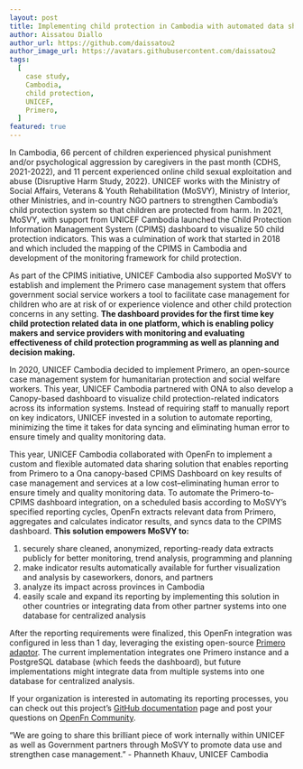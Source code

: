 ```yaml
---
layout: post
title: Implementing child protection in Cambodia with automated data sharing and reporting
author: Aissatou Diallo
author_url: https://github.com/daissatou2
author_image_url: https://avatars.githubusercontent.com/daissatou2
tags:
  [
    case study,
    Cambodia,
    child protection,
    UNICEF,
    Primero,
  ]
featured: true
---
```


In Cambodia, 66 percent of children experienced physical punishment and/or psychological aggression by caregivers in the past month (CDHS, 2021-2022), and 11 percent experienced online child sexual exploitation and abuse (Disruptive Harm Study, 2022). UNICEF works with the Ministry of Social Affairs, Veterans & Youth Rehabilitation (MoSVY), Ministry of Interior, other Ministries, and in-country NGO partners to strengthen Cambodia’s child protection system so that children are protected from harm. In 2021, MoSVY, with support from UNICEF Cambodia launched the Child Protection Information Management System (CPIMS) dashboard to visualize 50 child protection indicators. This was a culmination of work that started in 2018 and which included the mapping of the CPIMS in Cambodia and development of the monitoring framework for child protection.  

As part of the CPIMS initiative, UNICEF Cambodia also supported MoSVY to establish and implement the Primero case management system that offers government social service workers a tool to facilitate case management for children who are at risk of or experience violence and other child protection concerns in any setting. **The dashboard provides for the first time key child protection related data in one platform, which is enabling policy makers and service providers with monitoring and evaluating effectiveness of child protection programming as well as planning and decision making.** 
 

<!--truncate-->

<!-- | ![cambodia child](/img/cambodia-kids.png) |
|:--:|
| *Knowledge E, 2020*| -->

In 2020, UNICEF Cambodia decided to implement Primero, an open-source case management system for  humanitarian protection and social welfare workers. This year, UNICEF Cambodia partnered with ONA to also develop a Canopy-based dashboard to visualize child protection-related indicators across its information systems. Instead of requiring staff to manually report on key indicators, UNICEF invested in a solution to automate reporting, minimizing the time it takes for data syncing and eliminating human error to ensure timely and quality monitoring data. 

<!-- | ![ona_integration](/img/ona_integration.png) |
|:--:|
| *The current Cambodia implementation integrates Primero and a central PostgreSQL database.*| -->



This year, UNICEF Cambodia collaborated with OpenFn to implement a custom and flexible automated data sharing solution that enables reporting from Primero to a Ona canopy-based CPIMS Dashboard on key results of case management and services at a low cost–eliminating human error to ensure timely and quality monitoring data. To automate the Primero-to-CPIMS dashboard integration, on a scheduled basis according to MoSVY’s specified reporting cycles, OpenFn extracts relevant data from Primero, aggregates and calculates indicator results, and syncs data to the CPIMS dashboard. **This solution empowers MoSVY to:** 

1. securely share cleaned, anonymized, reporting-ready data extracts publicly for better monitoring, trend analysis, programming and planning 
2. make indicator results automatically available for further visualization and analysis by caseworkers, donors, and partners
3. analyze its impact across provinces in Cambodia
4. easily scale and expand its reporting by implementing this solution in other countries or  integrating data from other partner systems into one database for centralized analysis



<!-- | ![ona_dashboard](/img/primero-ona-dash-example.png) |
|:--:|
| *Snapshot from MoSVY Child Protection Information Management System supported by UNICEF Cambodia. The CPIMS dashboard includes data on the number of children supported with case management services, one of the sources of which is Primero. 
 *| -->

After the reporting requirements were finalized, this OpenFn integration was configured in less than 1 day, leveraging the existing open-source [Primero adaptor](http://github.com/OpenFn/language-primero). The current implementation integrates one Primero instance and a PostgreSQL database (which feeds the dashboard), but future implementations might integrate data from multiple systems into one database for centralized analysis. 

If your organization is interested in automating its reporting processes, you can check out this project’s [GitHub documentation](https://openfn.github.io/primero-ona-dashboard/) page and post your questions on [OpenFn Community](http://community.openfn.org). 


“We are going to share this brilliant piece of work internally within UNICEF as well as Government partners through MoSVY to promote data use and strengthen case management.” - Phanneth Khauv, UNICEF Cambodia



